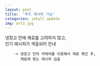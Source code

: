 ```yaml
---
layout: post
title:  "푸드 레시피 기능"
categories: jekyll update
img: art3.jpg
---
```

 

냉장고 안에 재료를 고려하지 않고,     
인기 레시피가 색출되어 안내     

        -> 냉장고 안의 카메라를 이용해서 재료 확인 후,    
           재료에 맞는 레시피 검출

